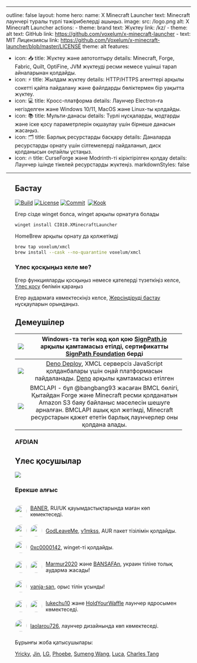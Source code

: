 <!-- filepath: d:\Workspace\xmcl-page\src\kz\about.md -->
---
outline: false
layout: home
hero:
  name: X Minecraft Launcher
  text: Minecraft лаунчері туралы түрлі тәжірибелерді ашыңыз.
  image:
    src: /logo.png
    alt: X Minecraft Launcher
  actions:
    - theme: brand
      text: Жүктеу
      link: /kz/
    - theme: alt
      text: GitHub
      link: https://github.com/voxelum/x-minecraft-launcher
    - text: MIT Лицензиясы
      link: https://github.com/Voxelum/x-minecraft-launcher/blob/master/LICENSE
      theme: alt
features:
  - icon: 📥
    title: Жүктеу және автотолтыру
    details: Minecraft, Forge, Fabric, Quilt, OptiFine, JVM жүктеуді ресми немесе үшінші тарап айналарынан қолдайды.
  - icon: ⚡️
    title: Жылдам жүктеу
    details: HTTP/HTTPS агенттері арқылы сокетті қайта пайдалану және файлдарды бөліктермен бір уақытта жүктеу.
  - icon: 💻
    title: Кросс-платформа
    details: Лаунчер Electron-ға негізделген және Windows 10/11, MacOS және Linux-ты қолдайды.
  - icon: 📚
    title: Мульти-данасы
    details: Түрлі нұсқаларды, модтарды және іске қосу параметрлерін оқшаулау үшін бірнеше данасын жасаңыз.
  - icon: 🗂
    title: Барлық ресурстарды басқару
    details: Даналарда ресурстарды орнату үшін сілтемелерді пайдаланып, диск қолданысын оңтайлы ұстаңыз.
  - icon: 🔥
    title: CurseForge және Modrinth-ті кіріктірілген қолдау
    details: Лаунчер ішінде тікелей ресурстарды жүктеңіз.
markdownStyles: false
---

<div class="vp-doc" style="margin: auto; max-width: 1180px; padding: 0 24px">

## Бастау

<p style="display: flex; gap: 4px;">
  <a href="https://github.com/Voxelum/x-minecraft-launcher">
    <img src="https://github.com/Voxelum/x-minecraft-launcher/workflows/Build/badge.svg" alt="Build">
  </a>
  <a href="https://github.com/Voxelum/x-minecraft-launcher/blob/master/LICENSE">
    <img src="https://img.shields.io/npm/l/@xmcl/core.svg" alt="License">
  </a>
  <a href="https://conventionalcommits.org">
    <img src="https://img.shields.io/badge/Conventional%20Commits-1.0.0-yellow.svg" alt="Commit">
  </a>
  <br>
  <a href="https://kook.top/gqjSHh">
    <img src="https://img.shields.io/endpoint?url=https://api.xmcl.app/kook-badge" alt="Kook">
  </a>
</p>

Егер сізде winget болса, winget арқылы орнатуға болады

```bash
winget install CI010.XMinecraftLauncher
```

HomeBrew арқылы орнату да қолжетімді

```bash
brew tap voxelum/xmcl
brew install --cask --no-quarantine voxelum/xmcl
```

### Үлес қосқыңыз келе ме?

Егер функцияларды қосқыңыз немесе қателерді түзеткіңіз келсе, [Үлес қосу](/kz/guide/contributing) бөлімін қараңыз

Егер аудармаға көмектескіңіз келсе, [Жерсіндіруді бастау](/kz/guide/i18n) нұсқауларын орындаңыз.


## Демеушілер

| [![](https://github.com/DGP-Studio/Snap.Hutao/assets/10614984/73ae8b90-f3c7-4033-b2b7-f4126331ce66)](https://www.netlify.com/) |                 Windows-та тегін код қол қою [SignPath.io](https://signpath.io/) арқылы қамтамасыз етілді, сертификатты [SignPath Foundation](https://signpath.org/) берді                  |
| :----------------------------------------------------------------------------------------------------------------------------: | :------------------------------------------------------------------------------------------------------------------------------------------------------------------------: |
|                                        [![](/deno-logo.webp)](https://deno.com/deploy)                                         |        [Deno Deploy](https://deno.com/deploy), XMCL серверсіз JavaScript қолданбалары үшін оңай платформасын пайдаланады. [Deno](https://deno.com/) арқылы қамтамасыз етілген        |
|                                         [![](https://bmclapidoc.bangbang93.com/assets/favicon.ico?v=1742218388684)](https://bmclapidoc.bangbang93.com/)                                         | BMCLAPI - бұл @bangbang93 жасаған BMCL бөлігі, Қытайдан Forge және Minecraft ресми қолданатын Amazon S3 баяу байланыс мәселесін шешуге арналған. BMCLAPI ашық қол жетімді, Minecraft ресурстарын қажет ететін барлық лаунчерлер оны қолдана алады. |

### AFDIAN

<!-- afdian-start -->
<!--@include: ../../parts/afdian.md-->
<!-- afdian-end -->

## Үлес қосушылар

<a href="https://github.com/voxelum/x-minecraft-launcher/graphs/contributors" flex justify-center>
  <img src="https://contrib.rocks/image?repo=voxelum/x-minecraft-launcher" />
</a>

### Ерекше алғыс

<div style="display: flex; align-items: center; gap: 10px;">
<img width="32" height="32" style="border-radius: 100%" src="https://avatars.githubusercontent.com/u/86590991?v=4">

[BANER](https://github.com/BANSAFAn), RU/UK қауымдастықтарында маған көп көмектеседі.
</div>

<div style="display: flex; align-items: center; gap: 10px;">
<img width="32" height="32" style="border-radius: 100%" src="https://avatars.githubusercontent.com/u/119564588?v=4">
<img width="32" height="32" style="border-radius: 100%" src="https://avatars.githubusercontent.com/u/155435591?v=4">

[GodLeaveMe](https://github.com/GodLeaveMe), [v1mkss](https://github.com/v1mkss), AUR пакет тізілімін қолдайды.
</div>

<div style="display: flex; align-items: center; gap: 10px;">
<img width="32" height="32" style="border-radius: 100%" src="https://avatars.githubusercontent.com/u/52188337?v=4">

[0xc0000142](https://github.com/0xc0000142), winget-ті қолдайды.
</div>

<div style="display: flex; align-items: center; gap: 10px;">
<img width="32" height="32" style="border-radius: 100%" src="https://avatars.githubusercontent.com/u/109208530?v=4">
<img width="32" height="32" style="border-radius: 100%" src="https://avatars.githubusercontent.com/u/86590991?v=4">

[Marmur2020](https://github.com/Marmur2020) және [BANSAFAn](https://github.com/BANSAFAn), украин тіліне толық аударма жасады!
</div>

<div style="display: flex; align-items: center; gap: 10px;">
<img width="32" height="32" style="border-radius: 100%" src="https://avatars.githubusercontent.com/u/7201687?v=4">

[vanja-san](https://github.com/vanja-san), орыс тілін ұсынды!
</div>

<div style="display: flex; align-items: center; gap: 10px;">
<img width="32" height="32" style="border-radius: 100%" src="https://avatars.githubusercontent.com/u/37006668?v=4">
<img width="32" height="32" style="border-radius: 100%" src="https://avatars.githubusercontent.com/u/11472320?v=4">

[lukechu10](https://github.com/lukechu10) және [HoldYourWaffle](https://github.com/HoldYourWaffle) лаунчер ядросымен көмектеседі.
</div>

<div style="display: flex; align-items: center; gap: 10px;">
<img width="32" height="32" style="border-radius: 100%" src="https://avatars.githubusercontent.com/u/25716486?v=4">

[laolarou726](https://github.com/laolarou726), лаунчер дизайнында көп көмектеседі.
</div>

Бұрынғы жоба қатысушылары:

[Yricky](https://github.com/Yricky), [Jin](https://github.com/Indexyz), [LG](https://github.com/LasmGratel), [Phoebe](https://github.com/PhoebezZ), [Sumeng Wang](https://github.com/darkkingwsm), [Luca](https://github.com/LucaIsGenius), [Charles Tang](https://github.com/CharlesQT)

</div>
